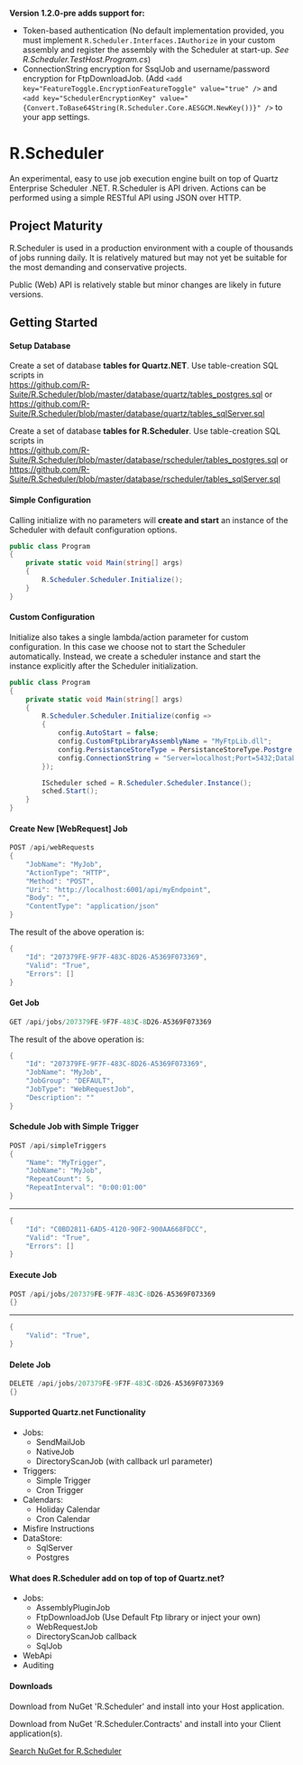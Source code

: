 **Version 1.2.0-pre adds support for:**
- Token-based authentication (No default implementation provided, you must implement ```R.Scheduler.Interfaces.IAuthorize``` in your custom assembly and register the assembly with the Scheduler at start-up. _See R.Scheduler.TestHost.Program.cs_)
- ConnectionString encryption for SsqlJob and username/password encryption for FtpDownloadJob. (Add ```<add key="FeatureToggle.EncryptionFeatureToggle" value="true" />``` and ```<add key="SchedulerEncryptionKey" value="{Convert.ToBase64String(R.Scheduler.Core.AESGCM.NewKey())}" />``` to your app settings.

# R.Scheduler
An experimental, easy to use job execution engine built on top of Quartz Enterprise Scheduler .NET. 
R.Scheduler is API driven. Actions can be performed using a simple RESTful API using JSON over HTTP.

## Project Maturity

R.Scheduler is used in a production environment with a couple of thousands of jobs running daily. It is relatively matured but may not yet be suitable for the most demanding and conservative projects.

Public (Web) API is relatively stable but minor changes are likely in future versions.

## Getting Started

#### Setup Database

Create a set of database **tables for Quartz.NET**. Use table-creation SQL scripts in   
https://github.com/R-Suite/R.Scheduler/blob/master/database/quartz/tables_postgres.sql or   
https://github.com/R-Suite/R.Scheduler/blob/master/database/quartz/tables_sqlServer.sql  

Create a set of database **tables for R.Scheduler**. Use table-creation SQL scripts in  
https://github.com/R-Suite/R.Scheduler/blob/master/database/rscheduler/tables_postgres.sql or     
https://github.com/R-Suite/R.Scheduler/blob/master/database/rscheduler/tables_sqlServer.sql  


#### Simple Configuration

Calling initialize with no parameters will **create and start** an instance of the Scheduler with default configuration options.

```c#
public class Program
{
    private static void Main(string[] args)
    {
        R.Scheduler.Scheduler.Initialize();
    }
}
```

#### Custom Configuration

Initialize also takes a single lambda/action parameter for custom configuration. In this case we choose not to start the Scheduler automatically. Instead, we create a scheduler instance and start the instance explicitly after the Scheduler initialization.

```c#
public class Program
{
    private static void Main(string[] args)
    {
        R.Scheduler.Scheduler.Initialize(config =>
        {
            config.AutoStart = false;
            config.CustomFtpLibraryAssemblyName = "MyFtpLib.dll";
            config.PersistanceStoreType = PersistanceStoreType.Postgre;
            config.ConnectionString = "Server=localhost;Port=5432;Database=Scheduler;User Id=xxx;Password=xxx;";
        });

        IScheduler sched = R.Scheduler.Scheduler.Instance();
        sched.Start();
    }
}
```

#### Create New [WebRequest] Job

```c#
POST /api/webRequests
{
    "JobName": "MyJob",
    "ActionType": "HTTP",
    "Method": "POST",
    "Uri": "http://localhost:6001/api/myEndpoint",
    "Body": "",
    "ContentType": "application/json"
}
```
The result of the above operation is:
```c#
{
    "Id": "207379FE-9F7F-483C-8D26-A5369F073369",
    "Valid": "True",
    "Errors": []
}
```

#### Get Job

```c#
GET /api/jobs/207379FE-9F7F-483C-8D26-A5369F073369
```
The result of the above operation is:
```c#
{
    "Id": "207379FE-9F7F-483C-8D26-A5369F073369",
    "JobName": "MyJob",
    "JobGroup": "DEFAULT",
    "JobType": "WebRequestJob",
    "Description": ""
}
```

#### Schedule Job with Simple Trigger

```c#
POST /api/simpleTriggers
{
    "Name": "MyTrigger",
    "JobName": "MyJob",
    "RepeatCount": 5,
    "RepeatInterval": "0:00:01:00"
}
```
***
```c#
{
    "Id": "C0BD2811-6AD5-4120-90F2-900AA668FDCC",
    "Valid": "True",
    "Errors": []
}
```

#### Execute Job

```c#
POST /api/jobs/207379FE-9F7F-483C-8D26-A5369F073369
{}
```
***
```c#
{
    "Valid": "True",
}
```

#### Delete Job

```c#
DELETE /api/jobs/207379FE-9F7F-483C-8D26-A5369F073369
{}
```

#### Supported Quartz.net Functionality

- Jobs: 
  - SendMailJob
  - NativeJob
  - DirectoryScanJob (with callback url parameter)
- Triggers:
  - Simple Trigger
  - Cron Trigger
- Calendars:
  - Holiday Calendar
  - Cron Calendar
- Misfire Instructions
- DataStore:
  - SqlServer
  - Postgres

#### What does R.Scheduler add on top of top of Quartz.net?

- Jobs:
  - AssemblyPluginJob
  - FtpDownloadJob (Use Default Ftp library or inject your own)
  - WebRequestJob
  - DirectoryScanJob callback
  - SqlJob
- WebApi
- Auditing



#### Downloads

Download from NuGet 'R.Scheduler' and install into your Host application.

Download from NuGet 'R.Scheduler.Contracts' and install into your Client application(s).

[Search NuGet for R.Scheduler](http://nuget.org/packages?q=R.Scheduler)
